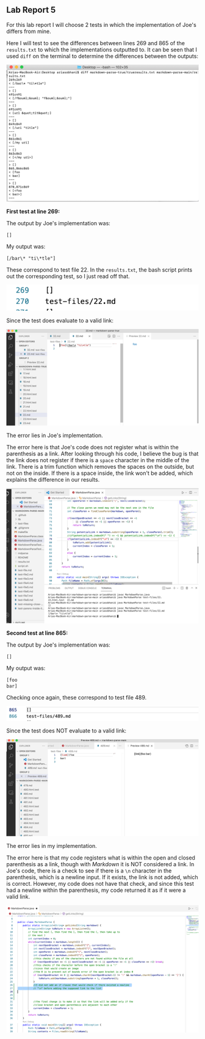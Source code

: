 ## Lab Report 5

For this lab report I will choose 2 tests in which the implementation of Joe's differs from mine.

Here I will test to see the differences between lines 269 and 865 of the `results.txt` to which the implementations outputted to. It can be seen that I used `diff` on the terminal to determine the differences between the outputs:

![differences](truetestdifference.png)

**First test at line 269:**

The output by Joe's implementation was:
```
[]
```
My output was:
```
[/bar\* "ti\*tle"]
```

These correspond to test file 22. In the `results.txt`, the bash script prints out the corresponding test, so I just read off that.

![269](269.png
)

Since the test does evaluate to a valid link:

![test22](test22.png)

The error lies in Joe's implementation. 

The error here is that Joe's code does not register what is within the parenthesis as a link. After looking through his code, I believe the bug is that the link does not register if there is a `space` character in the middle of the link. There is a trim function which removes the spaces on the outside, but not on the inside. If there is a space inside, the link won't be added, which explains the difference in our results.

![test22error](test22error.png)


**Second test at line 865:**

The output by Joe's implementation was:
```
[]
```
My output was:
```
[foo
bar]
```

Checking once again, these correspond to test file 489.

![865](865.png)

Since the test does NOT evaluate to a valid link:

![test489](test489.png)

The error lies in my implementation.

The error here is that my code registers what is within the open and closed parenthesis as a link, though with *Markdown* it is NOT considered a link. In Joe's code, there is a check to see if there is a `\n` character in the parenthesis, which is a newline input. If it exists, the link is not added, which is correct. However, my code does not have that check, and since this test had a newline within the parenthesis, my code returned it as if it were a valid link.

![lab5correction](lab5correction.png)